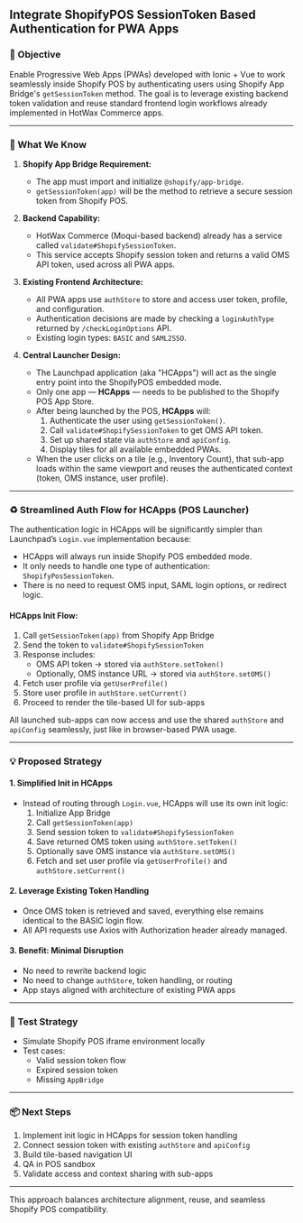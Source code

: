 
## Integrate ShopifyPOS SessionToken Based Authentication for PWA Apps

### 🎯 Objective

Enable Progressive Web Apps (PWAs) developed with Ionic + Vue to work seamlessly inside Shopify POS by authenticating users using Shopify App Bridge's `getSessionToken` method. The goal is to leverage existing backend token validation and reuse standard frontend login workflows already implemented in HotWax Commerce apps.

---

### 🧠 What We Know

1. **Shopify App Bridge Requirement:**

   - The app must import and initialize `@shopify/app-bridge`.
   - `getSessionToken(app)` will be the method to retrieve a secure session token from Shopify POS.

2. **Backend Capability:**

   - HotWax Commerce (Moqui-based backend) already has a service called `validate#ShopifySessionToken`.
   - This service accepts Shopify session token and returns a valid OMS API token, used across all PWA apps.

3. **Existing Frontend Architecture:**

   - All PWA apps use `authStore` to store and access user token, profile, and configuration.
   - Authentication decisions are made by checking a `loginAuthType` returned by `/checkLoginOptions` API.
   - Existing login types: `BASIC` and `SAML2SSO`.

4. **Central Launcher Design:**

   - The Launchpad application (aka "HCApps") will act as the single entry point into the ShopifyPOS embedded mode.
   - Only one app — **HCApps** — needs to be published to the Shopify POS App Store.
   - After being launched by the POS, **HCApps** will:
     1. Authenticate the user using `getSessionToken()`.
     2. Call `validate#ShopifySessionToken` to get OMS API token.
     3. Set up shared state via `authStore` and `apiConfig`.
     4. Display tiles for all available embedded PWAs.
   - When the user clicks on a tile (e.g., Inventory Count), that sub-app loads within the same viewport and reuses the authenticated context (token, OMS instance, user profile).

---

### ♻️ Streamlined Auth Flow for HCApps (POS Launcher)

The authentication logic in HCApps will be significantly simpler than Launchpad’s `Login.vue` implementation because:

- HCApps will always run inside Shopify POS embedded mode.
- It only needs to handle one type of authentication: `ShopifyPosSessionToken`.
- There is no need to request OMS input, SAML login options, or redirect logic.

#### HCApps Init Flow:

1. Call `getSessionToken(app)` from Shopify App Bridge
2. Send the token to `validate#ShopifySessionToken`
3. Response includes:
   - OMS API token → stored via `authStore.setToken()`
   - Optionally, OMS instance URL → stored via `authStore.setOMS()`
4. Fetch user profile via `getUserProfile()`
5. Store user profile in `authStore.setCurrent()`
6. Proceed to render the tile-based UI for sub-apps

All launched sub-apps can now access and use the shared `authStore` and `apiConfig` seamlessly, just like in browser-based PWA usage.

---

### 💡 Proposed Strategy

#### 1. Simplified Init in HCApps

- Instead of routing through `Login.vue`, HCApps will use its own init logic:
  1. Initialize App Bridge
  2. Call `getSessionToken(app)`
  3. Send session token to `validate#ShopifySessionToken`
  4. Save returned OMS token using `authStore.setToken()`
  5. Optionally save OMS instance via `authStore.setOMS()`
  6. Fetch and set user profile via `getUserProfile()` and `authStore.setCurrent()`

#### 2. Leverage Existing Token Handling

- Once OMS token is retrieved and saved, everything else remains identical to the BASIC login flow.
- All API requests use Axios with Authorization header already managed.

#### 3. Benefit: Minimal Disruption

- No need to rewrite backend logic
- No need to change `authStore`, token handling, or routing
- App stays aligned with architecture of existing PWA apps

---

### 🧪 Test Strategy

- Simulate Shopify POS iframe environment locally
- Test cases:
  - Valid session token flow
  - Expired session token
  - Missing `AppBridge`

---

### 📦 Next Steps

1. Implement init logic in HCApps for session token handling
2. Connect session token with existing `authStore` and `apiConfig`
3. Build tile-based navigation UI
4. QA in POS sandbox
5. Validate access and context sharing with sub-apps

---

This approach balances architecture alignment, reuse, and seamless Shopify POS compatibility.
